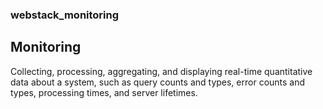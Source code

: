 ### webstack_monitoring ###
## Monitoring ##
Collecting, processing, aggregating, and displaying real-time quantitative data about a system, such as query counts and types, error counts and types, processing times, and server lifetimes.